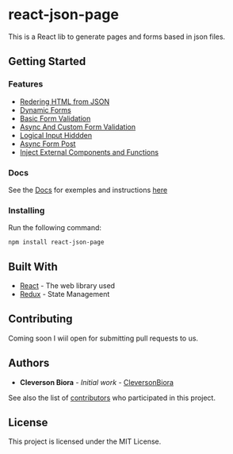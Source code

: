 # react-json-page

This is a React lib to generate pages and forms based in json files.

## Getting Started

### Features

* [Redering HTML from JSON](https://cleversonbiora.github.io/react-json-page/RenderingHtml)
* [Dynamic Forms](https://cleversonbiora.github.io/react-json-page/DynamicForms)
* [Basic Form Validation](https://cleversonbiora.github.io/react-json-page/BasicValidation)
* [Async And Custom Form Validation](https://cleversonbiora.github.io/react-json-page/CustomValidation)
* [Logical Input Hiddden](https://cleversonbiora.github.io/react-json-page/InputHidden)
* [Async Form Post](https://cleversonbiora.github.io/react-json-page/AsyncPost)
* [Inject External Components and Functions](https://cleversonbiora.github.io/react-json-page/InjectedComponents)

### Docs

See the [Docs](https://cleversonbiora.github.io/react-json-page/) for exemples and instructions [here](https://cleversonbiora.github.io/react-json-page/) 

### Installing

Run the following command:

`npm install react-json-page`


## Built With

* [React](https://reactjs.org/) - The web library used
* [Redux](https://redux.js.org/) - State Management

## Contributing

Coming soon I wiil open for submitting pull requests to us.

## Authors

* **Cleverson Biora** - *Initial work* - [CleversonBiora](https://github.com/cleversonbiora)

See also the list of [contributors](https://github.com/cleversonbiora/react-json-page/contributors) who participated in this project.

## License

This project is licensed under the MIT License.
